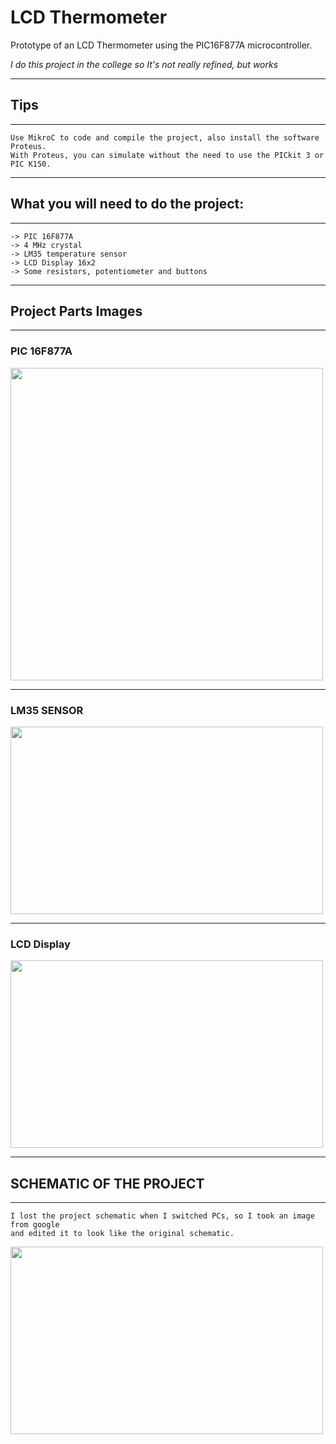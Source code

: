 # LCD Thermometer

Prototype of an LCD Thermometer using the PIC16F877A microcontroller.

*I do this project in the college so It's not really refined, but works*

---
## Tips
---
    Use MikroC to code and compile the project, also install the software Proteus. 
    With Proteus, you can simulate without the need to use the PICkit 3 or PIC K150.
---

## What you will need to do the project:

---
    -> PIC 16F877A
    -> 4 MHz crystal
    -> LM35 temperature sensor
    -> LCD Display 16x2
    -> Some resistors, potentiometer and buttons

---

## Project Parts Images

---
### PIC 16F877A

<div id="PIC-Image" align="left">
    <img height="500" width="500" src="https://www.theengineeringprojects.com/wp-content/uploads/2017/06/Introduction-to-PIC16F877a.png">
</div>

---

### LM35 SENSOR

<div id="SENSOR-Image" align="left">
    <img height="300" width="500" src="https://www.filipeflop.com/wp-content/uploads/2017/11/lm35.jpg">
</div>

---

### LCD Display

<div id="LCD-Image" align="left">
    <img height="300" width="500" src="https://i1.wp.com/microcontrollerslab.com/wp-content/uploads/2015/01/16X2-LCD-Pinout-diagram-Pic-Microcontroller-tutorial.png">
</div>

---

## SCHEMATIC OF THE PROJECT
---

    I lost the project schematic when I switched PCs, so I took an image from google
    and edited it to look like the original schematic.

<div id="SCHEMATIC-Image" align="left">
    <img height="300" width="500" src="https://cdn.discordapp.com/attachments/936646713345720400/937500305359241286/unknown.png">
</div>
